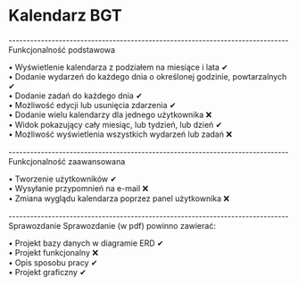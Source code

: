 
# Kalendarz BGT <br>
------------------------------------------------------------------------------<br> 
Funkcjonalność podstawowa <br>

• Wyświetlenie kalendarza z podziałem na miesiące i lata ✔<br>
• Dodanie wydarzeń do każdego dnia o określonej godzinie, powtarzalnych ✔<br>
• Dodanie zadań do każdego dnia ✔<br>
• Możliwość edycji lub usunięcia zdarzenia ✔<br>
• Dodanie wielu kalendarzy dla jednego użytkownika ❌<br>
• Widok pokazujący cały miesiąc, lub tydzień, lub dzień ✔ <br>
• Możliwość wyświetlenia wszystkich wydarzeń lub zadań ❌<br>

------------------------------------------------------------------------------<br> 
Funkcjonalność zaawansowana <br>

• Tworzenie użytkowników ✔ <br>
• Wysyłanie przypomnień na e-mail ❌<br>
• Zmiana wyglądu kalendarza poprzez panel użytkownika ❌<br>

------------------------------------------------------------------------------<br> 
Sprawozdanie Sprawozdanie (w pdf) powinno zawierać:<br> 

• Projekt bazy danych w diagramie ERD ✔ <br>
• Projekt funkcjonalny ❌<br>
• Opis sposobu pracy  ✔<br>
• Projekt graficzny ✔<br>

